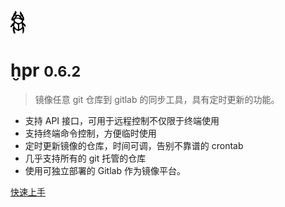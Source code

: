 ![logo](_media/icon.png)

# ḫpr <small>0.6.2</small>

> 镜像任意 git 仓库到 gitlab 的同步工具，具有定时更新的功能。

* 支持 API 接口，可用于远程控制不仅限于终端使用
* 支持终端命令控制，方便临时使用
* 定时更新镜像的仓库，时间可调，告别不靠谱的 crontab
* 几乎支持所有的 git 托管的仓库
* 使用可独立部署的 Gitlab 作为镜像平台。

[快速上手](#ḫpr)
